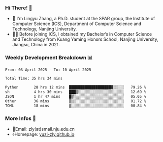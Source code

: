 ### Hi There! 👋 
- 🐳 I'm Lingyu Zhang, a Ph.D. student at the SPAR group, the Institute of Computer Science (ICS), Department of Computer Science and Technology, Nanjing University.
- 🧑‍🎓 Before joining ICS, I obtained my Bachelor’s in Computer Science and Technology from Kuang Yaming Honors School, Nanjing University, Jiangsu, China in 2021.

### Weekly Development Breakdown :bar_chart:

<!--START_SECTION:waka-->

```txt
From: 03 April 2025 - To: 10 April 2025

Total Time: 35 hrs 34 mins

Python       28 hrs 12 mins  ███████████████████▓░░░░░   79.26 %
sh           4 hrs 30 mins   ███▒░░░░░░░░░░░░░░░░░░░░░   12.69 %
JSON         1 hr 47 mins    █▒░░░░░░░░░░░░░░░░░░░░░░░   05.05 %
Other        36 mins         ▒░░░░░░░░░░░░░░░░░░░░░░░░   01.72 %
TOML         18 mins         ▒░░░░░░░░░░░░░░░░░░░░░░░░   00.84 %
```

<!--END_SECTION:waka-->

<!--
### Github Contributions :octocat:

![](https://raw.githubusercontent.com/yuzi-zly/yuzi-zly/output/github-contribution-grid-snake.svg)              
-->

### More Infos 📖

- 📧Email: zly(at)smail.nju.edu.cn
- 🌀Homepage: [yuzi-zly.github.io](https://yuzi-zly.github.io/)

